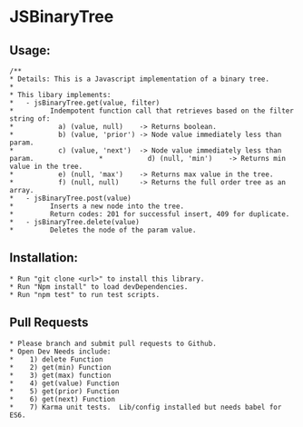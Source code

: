# JSBinaryTree

## Usage:
    /**
    * Details: This is a Javascript implementation of a binary tree.
    *
    * This libary implements:
    *   - jsBinaryTree.get(value, filter)  
    *         Indempotent function call that retrieves based on the filter string of:
    *           a) (value, null)    -> Returns boolean.
    *           b) (value, 'prior') -> Node value immediately less than param.
    *           c) (value, 'next')  -> Node value immediately less than param.                *           d) (null, 'min')    -> Returns min value in the tree.
    *           e) (null, 'max')    -> Returns max value in the tree.
    *           f) (null, null)     -> Returns the full order tree as an array.
    *   - jsBinaryTree.post(value)
    *         Inserts a new node into the tree.
    *         Return codes: 201 for successful insert, 409 for duplicate.
    *   - jsBinaryTree.delete(value)
    *         Deletes the node of the param value.

## Installation:
    * Run "git clone <url>" to install this library.
    * Run "Npm install" to load devDependencies.
    * Run "npm test" to run test scripts.

## Pull Requests
    * Please branch and submit pull requests to Github.
    * Open Dev Needs include:
    *    1) delete Function
    *    2) get(min) Function
    *    3) get(max) function
    *    4) get(value) Function
    *    5) get(prior) Function
    *    6) get(next) Function
    *    7) Karma unit tests.  Lib/config installed but needs babel for ES6.
